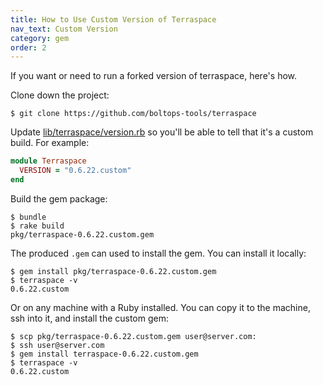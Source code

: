 ```yaml
---
title: How to Use Custom Version of Terraspace
nav_text: Custom Version
category: gem
order: 2
---
```


If you want or need to run a forked version of terraspace, here's how.

Clone down the project:

    $ git clone https://github.com/boltops-tools/terraspace

Update [lib/terraspace/version.rb](https://github.com/boltops-tools/terraspace/blob/master/lib/terraspace/version.rb) so you'll be able to tell that it's a custom build.  For example:

```ruby
module Terraspace
  VERSION = "0.6.22.custom"
end
```

Build the gem package:

    $ bundle
    $ rake build
    pkg/terraspace-0.6.22.custom.gem

The produced `.gem` can used to install the gem. You can install it locally:

    $ gem install pkg/terraspace-0.6.22.custom.gem
    $ terraspace -v
    0.6.22.custom

Or on any machine with a Ruby installed. You can copy it to the machine, ssh into it, and install the custom gem:

    $ scp pkg/terraspace-0.6.22.custom.gem user@server.com:
    $ ssh user@server.com
    $ gem install terraspace-0.6.22.custom.gem
    $ terraspace -v
    0.6.22.custom
